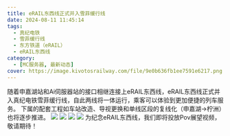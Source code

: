 ```yaml
---
title: eRAIL东西线正式并入雪菲缓行线
date: 2024-08-11 11:45:14
tags:
  - 真纪电铁
  - 雪菲缓行线
  - 东方铁道（eRAIL）
  - eRAIL东西线
category:
  - [MC服务器, 最新动态]
cover: https://image.kivotosrailway.com/file/9e0b636fb1ee7591e6217.png
---
```

随着申嘉湖站和Ai伺服器站的接口相继连接上eRAIL东西线，eRAIL东西线正式并入真纪电铁雪菲缓行线，自此两线将一体运行，乘客可以体验到更加便捷的列车服务。
下属的配套工程如车站改造、导视更换和单线区段的复线化（申嘉湖→柠洲）也将逐步推进。
![](https://image.kivotosrailway.com/file/9e0b636fb1ee7591e6217.png)
![](https://image.kivotosrailway.com/file/c73dd1583cea55511e40d.png)
![](https://image.kivotosrailway.com/file/8f9ea233bfcfd2ae82227.png)
![](https://image.kivotosrailway.com/file/146981687b91933889f20.png)
为纪念eRAIL东西线，我们即将投放Pov展望视频，敬请期待！